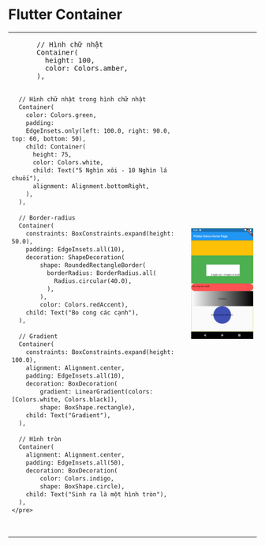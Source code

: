 # Flutter Container

<table>

<td>
  <pre>
      // Hình chữ nhật
      Container(
        height: 100,
        color: Colors.amber,
      ),

      // Hình chữ nhật trong hình chữ nhật
      Container(
        color: Colors.green,
        padding:
        EdgeInsets.only(left: 100.0, right: 90.0, top: 60, bottom: 50),
        child: Container(
          height: 75,
          color: Colors.white,
          child: Text("5 Nghìn xôi - 10 Nghìn lá chuối"),
          alignment: Alignment.bottomRight,
        ),
      ),

      // Border-radius
      Container(
        constraints: BoxConstraints.expand(height: 50.0),
        padding: EdgeInsets.all(10),
        decoration: ShapeDecoration(
            shape: RoundedRectangleBorder(
              borderRadius: BorderRadius.all(
                Radius.circular(40.0),
              ),
            ),
            color: Colors.redAccent),
        child: Text("Bo cong các cạnh"),
      ),

      // Gradient
      Container(
        constraints: BoxConstraints.expand(height: 100.0),
        alignment: Alignment.center,
        padding: EdgeInsets.all(10),
        decoration: BoxDecoration(
            gradient: LinearGradient(colors: [Colors.white, Colors.black]),
            shape: BoxShape.rectangle),
        child: Text("Gradient"),
      ),

      // Hình tròn
      Container(
        alignment: Alignment.center,
        padding: EdgeInsets.all(50),
        decoration: BoxDecoration(
            color: Colors.indigo,
            shape: BoxShape.circle),
        child: Text("Sinh ra là một hình tròn"),
      ),
    </pre>
</td>
<td>
  <img src = "./images/Screenshot_1569579876.png" width="300">
</td>
</tr>
  </table>
